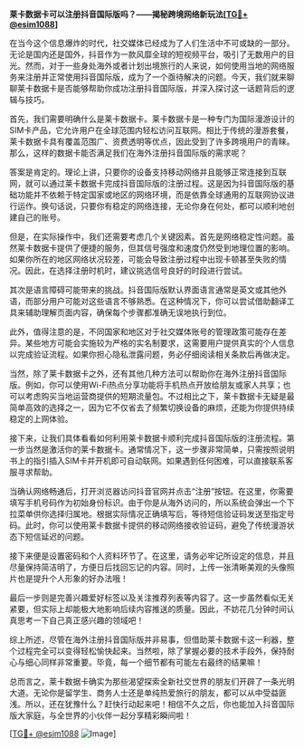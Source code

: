 **莱卡数据卡可以注册抖音国际版吗？——揭秘跨境网络新玩法[[TG💪+ @esim1088](https://t.me/s/esim1088)]**

在当今这个信息爆炸的时代，社交媒体已经成为了人们生活中不可或缺的一部分。无论是国内还是国外，抖音作为一款风靡全球的短视频平台，吸引了无数用户的目光。然而，对于一些身处海外或者计划出境旅行的人来说，如何使用当地的网络服务来注册并正常使用抖音国际版，成为了一个亟待解决的问题。今天，我们就来聊聊莱卡数据卡是否能够帮助你成功注册抖音国际版，并深入探讨这一话题背后的逻辑与技巧。

首先，我们需要明确什么是莱卡数据卡。莱卡数据卡是一种专门为国际漫游设计的SIM卡产品，它允许用户在全球范围内轻松访问互联网。相比于传统的漫游套餐，莱卡数据卡具有覆盖范围广、资费透明等优点，因此受到了许多跨境用户的青睐。那么，这样的数据卡能否满足我们在海外注册抖音国际版的需求呢？

答案是肯定的。理论上讲，只要你的设备支持移动网络并且能够正常连接到互联网，就可以通过莱卡数据卡完成抖音国际版的注册过程。这是因为抖音国际版的基础功能并不依赖于特定国家或地区的网络环境，而是依靠全球通用的互联网协议进行运作。换句话说，只要你有稳定的网络连接，无论你身在何处，都可以顺利地创建自己的账号。

但是，在实际操作中，我们还需要考虑几个关键因素。首先是网络稳定性问题。虽然莱卡数据卡提供了便捷的服务，但其信号强度和速度仍然受到地理位置的影响。如果你所在的地区网络状况较差，可能会导致注册过程中出现卡顿甚至失败的情况。因此，在选择注册时机时，建议挑选信号良好的时段进行尝试。

其次是语言障碍可能带来的挑战。抖音国际版默认界面语言通常是英文或其他外语，而部分用户可能对这些语言不够熟悉。在这种情况下，你可以尝试借助翻译工具来辅助理解页面内容，确保每个步骤都准确无误地执行到位。

此外，值得注意的是，不同国家和地区对于社交媒体账号的管理政策可能存在差异。某些地方可能会实施较为严格的实名制要求，这需要用户提供真实的个人信息以完成验证流程。如果你担心隐私泄露问题，务必仔细阅读相关条款后再做决定。

当然，除了莱卡数据卡之外，还有其他几种方法可以帮助你在海外注册抖音国际版。例如，你可以使用Wi-Fi热点分享功能将手机热点开放给朋友或家人共享；也可以考虑购买当地运营商提供的短期流量包。不过相比之下，莱卡数据卡无疑是最简单高效的选择之一，因为它不仅省去了频繁切换设备的麻烦，还能为你提供持续稳定的上网体验。

接下来，让我们具体看看如何利用莱卡数据卡顺利完成抖音国际版的注册流程。第一步当然是激活你的莱卡数据卡。通常情况下，这一步骤非常简单，只需按照说明书上的指引插入SIM卡并开机即可自动联网。如果遇到任何困难，可以直接联系客服寻求帮助。

当确认网络畅通后，打开浏览器访问抖音官网并点击“注册”按钮。在这里，你需要填写手机号码作为初始身份标识。由于你是从海外访问的，所以系统会弹出一个下拉菜单供你选择归属地。根据实际情况正确填写后，等待短信验证码发送至指定号码。此时，你可以使用莱卡数据卡提供的移动网络接收验证码，避免了传统漫游状态下短信延迟的问题。

接下来便是设置密码和个人资料环节了。在这里，请务必牢记所设定的信息，并且尽量保持简洁明了，方便日后找回忘记的内容。同时，上传一张清晰美观的头像照片也是提升个人形象的好办法哦！

最后一步则是完善兴趣爱好标签以及关注推荐列表等内容了。这一步虽然看似无关紧要，但实际上却能极大地影响后续内容推送的质量。因此，不妨花几分钟时间认真思考一下自己真正感兴趣的领域吧！

综上所述，尽管在海外注册抖音国际版并非易事，但借助莱卡数据卡这一利器，整个过程完全可以变得轻松愉快起来。当然啦，除了掌握必要的技术手段外，保持耐心与细心同样非常重要。毕竟，每一个细节都有可能左右最终的结果嘛！

总而言之，莱卡数据卡确实为那些渴望探索全新社交世界的朋友们开辟了一条光明大道。无论你是留学生、商务人士还是单纯热爱旅行的朋友，都可以从中受益匪浅。所以，还在犹豫什么？赶快行动起来吧！相信不久之后，你也能加入抖音国际版大家庭，与全世界的小伙伴一起分享精彩瞬间啦！

[[TG💪+ @esim1088](https://t.me/s/esim1088) ![Image](https://i.postimg.cc/4NQfJmqS/Snipaste-2025-05-13-00-14-12.png)]